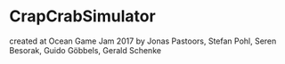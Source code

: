 # CrapCrabSimulator
created at Ocean Game Jam 2017 by Jonas Pastoors, Stefan Pohl, Seren Besorak, Guido Göbbels, Gerald Schenke

